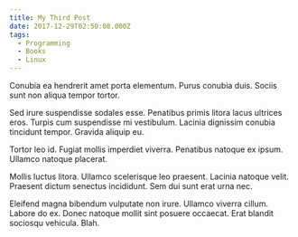 ```yaml
---
title: My Third Post
date: 2017-12-29T02:50:08.000Z
tags:
  - Programming
  - Books
  - Linux
---
```

Conubia ea hendrerit amet porta elementum. Purus conubia duis. Sociis sunt non aliqua tempor tortor.

Sed irure suspendisse sodales esse. Penatibus primis litora lacus ultrices eros. Turpis cum suspendisse mi vestibulum. Lacinia dignissim conubia tincidunt tempor. Gravida aliquip eu.

Tortor leo id. Fugiat mollis imperdiet viverra. Penatibus natoque ex ipsum. Ullamco natoque placerat.

Mollis luctus litora. Ullamco scelerisque leo praesent. Lacinia natoque velit. Praesent dictum senectus incididunt. Sem dui sunt erat urna nec.

Eleifend magna bibendum vulputate non irure. Ullamco viverra cillum. Labore do ex. Donec natoque mollit sint posuere occaecat. Erat blandit sociosqu vehicula. Blah.
